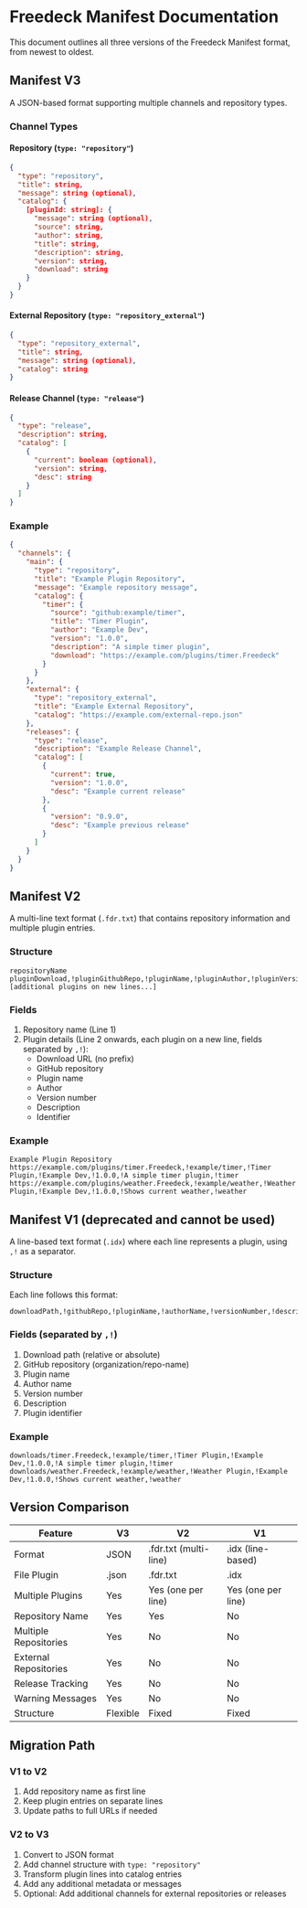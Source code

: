 # Freedeck Manifest Documentation

This document outlines all three versions of the Freedeck Manifest format, from newest to oldest.

## Manifest V3

A JSON-based format supporting multiple channels and repository types.

### Channel Types

#### Repository (`type: "repository"`)
```json
{
  "type": "repository",
  "title": string,
  "message": string (optional),
  "catalog": {
    [pluginId: string]: {
      "message": string (optional),
      "source": string,
      "author": string,
      "title": string,
      "description": string,
      "version": string,
      "download": string
    }
  }
}
```

#### External Repository (`type: "repository_external"`)
```json
{
  "type": "repository_external",
  "title": string,
  "message": string (optional),
  "catalog": string
}
```

#### Release Channel (`type: "release"`)
```json
{
  "type": "release",
  "description": string,
  "catalog": [
    {
      "current": boolean (optional),
      "version": string,
      "desc": string
    }
  ]
}
```

### Example
```json
{
  "channels": {
    "main": {
      "type": "repository",
      "title": "Example Plugin Repository",
      "message": "Example repository message",
      "catalog": {
        "timer": {
          "source": "github:example/timer",
          "title": "Timer Plugin",
          "author": "Example Dev",
          "version": "1.0.0",
          "description": "A simple timer plugin",
          "download": "https://example.com/plugins/timer.Freedeck"
        }
      }
    },
    "external": {
      "type": "repository_external",
      "title": "Example External Repository",
      "catalog": "https://example.com/external-repo.json"
    },
    "releases": {
      "type": "release",
      "description": "Example Release Channel",
      "catalog": [
        {
          "current": true,
          "version": "1.0.0",
          "desc": "Example current release"
        },
        {
          "version": "0.9.0",
          "desc": "Example previous release"
        }
      ]
    }
  }
}
```

## Manifest V2

A multi-line text format (`.fdr.txt`) that contains repository information and multiple plugin entries.

### Structure
```
repositoryName
pluginDownload,!pluginGithubRepo,!pluginName,!pluginAuthor,!pluginVersionNumber,!pluginDescription,!pluginIdentifier
[additional plugins on new lines...]
```

### Fields
1. Repository name (Line 1)
2. Plugin details (Line 2 onwards, each plugin on a new line, fields separated by `,!`):
   - Download URL (no prefix)
   - GitHub repository
   - Plugin name
   - Author
   - Version number
   - Description
   - Identifier

### Example
```
Example Plugin Repository
https://example.com/plugins/timer.Freedeck,!example/timer,!Timer Plugin,!Example Dev,!1.0.0,!A simple timer plugin,!timer
https://example.com/plugins/weather.Freedeck,!example/weather,!Weather Plugin,!Example Dev,!1.0.0,!Shows current weather,!weather
```

## Manifest V1 (deprecated and cannot be used)

A line-based text format (`.idx`) where each line represents a plugin, using `,!` as a separator.

### Structure
Each line follows this format:
```
downloadPath,!githubRepo,!pluginName,!authorName,!versionNumber,!description,!identifier
```

### Fields (separated by `,!`)
1. Download path (relative or absolute)
2. GitHub repository (organization/repo-name)
3. Plugin name
4. Author name
5. Version number
6. Description
7. Plugin identifier

### Example
```
downloads/timer.Freedeck,!example/timer,!Timer Plugin,!Example Dev,!1.0.0,!A simple timer plugin,!timer
downloads/weather.Freedeck,!example/weather,!Weather Plugin,!Example Dev,!1.0.0,!Shows current weather,!weather
```

## Version Comparison

| Feature | V3 | V2 | V1 |
|---------|----|----|-----|
| Format | JSON | .fdr.txt (multi-line) | .idx (line-based) |
| File Plugin | .json | .fdr.txt | .idx |
| Multiple Plugins | Yes | Yes (one per line) | Yes (one per line) |
| Repository Name | Yes | Yes | No |
| Multiple Repositories | Yes | No | No |
| External Repositories | Yes | No | No |
| Release Tracking | Yes | No | No |
| Warning Messages | Yes | No | No |
| Structure | Flexible | Fixed | Fixed |

## Migration Path

### V1 to V2
1. Add repository name as first line
2. Keep plugin entries on separate lines
3. Update paths to full URLs if needed

### V2 to V3
1. Convert to JSON format
2. Add channel structure with `type: "repository"`
3. Transform plugin lines into catalog entries
4. Add any additional metadata or messages
5. Optional: Add additional channels for external repositories or releases
